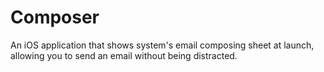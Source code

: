 Composer
========

An iOS application that shows system's email composing sheet at launch, allowing you to send an email without being distracted.
